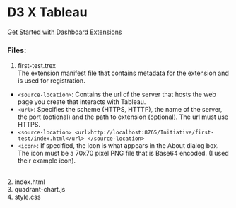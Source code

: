 # D3 X Tableau

[Get Started with Dashboard Extensions](https://tableau.github.io/extensions-api/docs/trex_getstarted.html)

### Files:
1. first-test.trex
<br>The extension manifest file that contains metadata for the extension and is used for registration.
- `<source-location>`: Contains the url of the server that hosts the web page you create that interacts with Tableau.
- `<url>`: Specifies the scheme (HTTPS, HTTTP), the name of the server, the port (optional) and the path to extension (optional). The url must use HTTPS.
- `<source-location>
  <url>http://localhost:8765/Initiative/first-test/index.html</url>
</source-location>`
- `<icon>`: If specified, the icon is what appears in the About dialog box. The icon must be a 70x70 pixel PNG file that is Base64 encoded. (I used their example icon).

<br> 2. index.html
<br> 3. quadrant-chart.js
<br> 4. style.css
